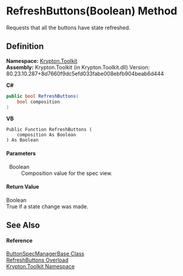 # RefreshButtons(Boolean) Method


Requests that all the buttons have state refreshed.



## Definition
**Namespace:** <a href="79d2eac2-21f4-54ff-7552-b20c33c30600.md">Krypton.Toolkit</a>  
**Assembly:** Krypton.Toolkit (in Krypton.Toolkit.dll) Version: 80.23.10.287+8d7660f9dc5efd033fabe008ebfb904beab6d444

**C#**
``` C#
public bool RefreshButtons(
	bool composition
)
```
**VB**
``` VB
Public Function RefreshButtons ( 
	composition As Boolean
) As Boolean
```



#### Parameters
<dl><dt>  Boolean</dt><dd>Composition value for the spec view.</dd></dl>

#### Return Value
Boolean  
True if a state change was made.

## See Also


#### Reference
<a href="144ff6cf-1b90-8f91-5d2f-e5ae803559b0.md">ButtonSpecManagerBase Class</a>  
<a href="e8bb46d2-f2ed-3f7c-94bf-80633bc60deb.md">RefreshButtons Overload</a>  
<a href="79d2eac2-21f4-54ff-7552-b20c33c30600.md">Krypton.Toolkit Namespace</a>  

